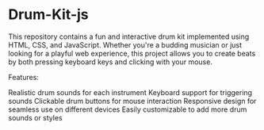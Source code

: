 # Drum-Kit-js
This repository contains a fun and interactive drum kit implemented using HTML, CSS, and JavaScript. Whether you're a budding musician or just looking for a playful web experience, this project allows you to create beats by both pressing keyboard keys and clicking with your mouse.


Features:

Realistic drum sounds for each instrument
Keyboard support for triggering sounds
Clickable drum buttons for mouse interaction
Responsive design for seamless use on different devices
Easily customizable to add more drum sounds or styles
